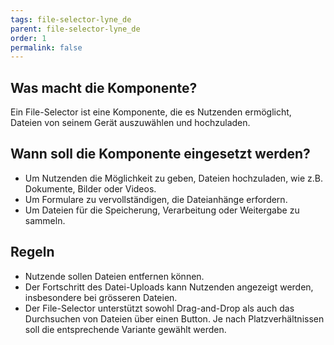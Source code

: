 ```yaml
---
tags: file-selector-lyne_de
parent: file-selector-lyne_de
order: 1
permalink: false
---
```



## Was macht die Komponente?
Ein File-Selector ist eine Komponente, die es Nutzenden ermöglicht, Dateien von seinem Gerät auszuwählen und hochzuladen.

## Wann soll die Komponente eingesetzt werden?
* Um Nutzenden die Möglichkeit zu geben, Dateien hochzuladen, wie z.B. Dokumente, Bilder oder Videos.
* Um Formulare zu vervollständigen, die Dateianhänge erfordern.
* Um Dateien für die Speicherung, Verarbeitung oder Weitergabe zu sammeln.

## Regeln
* Nutzende sollen Dateien entfernen können.
* Der Fortschritt des Datei-Uploads kann Nutzenden angezeigt werden, insbesondere bei grösseren Dateien.
* Der File-Selector unterstützt sowohl Drag-and-Drop als auch das Durchsuchen von Dateien über einen Button. Je nach Platzverhältnissen soll die entsprechende Variante gewählt werden.